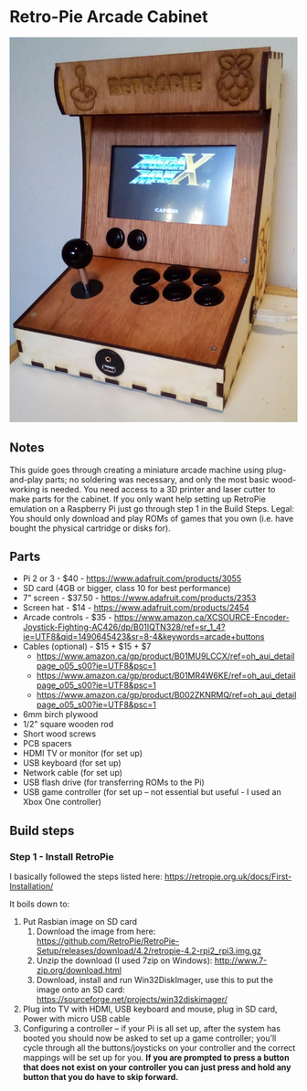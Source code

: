 # Retro-Pie Arcade Cabinet

![Mini RetroPie arcade cabinet](https://raw.githubusercontent.com/alexjohnmartin/RetroPieArcadeCabinet/master/pics/IMG_20170318_184910.jpg "Complete cabinet")


## Notes
This guide goes through creating a miniature arcade machine using plug-and-play parts; no soldering was necessary, and only the most basic wood-working is needed. You need access to a 3D printer and laser cutter to make parts for the cabinet. 
If you only want help setting up RetroPie emulation on a Raspberry Pi just go through step 1 in the Build Steps.
Legal: You should only download and play ROMs of games that you own (i.e. have bought the physical cartridge or disks for).


## Parts
- Pi 2 or 3 - $40 - https://www.adafruit.com/products/3055
- SD card (4GB or bigger, class 10 for best performance)
- 7” screen - $37.50 - https://www.adafruit.com/products/2353 
- Screen hat - $14 - https://www.adafruit.com/products/2454 
- Arcade controls - $35 - https://www.amazon.ca/XCSOURCE-Encoder-Joystick-Fighting-AC426/dp/B01IQTN328/ref=sr_1_4?ie=UTF8&qid=1490645423&sr=8-4&keywords=arcade+buttons 
- Cables (optional) - $15 + $15 + $7
   - https://www.amazon.ca/gp/product/B01MU9LCCX/ref=oh_aui_detailpage_o05_s00?ie=UTF8&psc=1
   - https://www.amazon.ca/gp/product/B01MR4W6KE/ref=oh_aui_detailpage_o05_s00?ie=UTF8&psc=1
   - https://www.amazon.ca/gp/product/B002ZKNRMQ/ref=oh_aui_detailpage_o05_s00?ie=UTF8&psc=1 
- 6mm birch plywood
- 1/2" square wooden rod
- Short wood screws
- PCB spacers
- HDMI TV or monitor (for set up) 
- USB keyboard (for set up)
- Network cable (for set up)
- USB flash drive (for transferring ROMs to the Pi)
- USB game controller (for set up – not essential but useful - I used an Xbox One controller)


## Build steps

### Step 1 - Install RetroPie

I basically followed the steps listed here: https://retropie.org.uk/docs/First-Installation/

It boils down to: 
1. Put Rasbian image on SD card
   1. Download the image from here: https://github.com/RetroPie/RetroPie-Setup/releases/download/4.2/retropie-4.2-rpi2_rpi3.img.gz
   2. Unzip the download (I used 7zip on Windows): http://www.7-zip.org/download.html
   3. Download, install and run Win32DiskImager, use this to put the image onto an SD card: https://sourceforge.net/projects/win32diskimager/
2. Plug into TV with HDMI, USB keyboard and mouse, plug in SD card, Power with micro USB cable
3. Configuring a controller – if your Pi is all set up, after the system has booted you should now be asked to set up a game controller; you’ll cycle through all the buttons/joysticks on your controller and the correct mappings will be set up for you. __If you are prompted to press a button that does not exist on your controller you can just press and hold any button that you do have to skip forward.__
